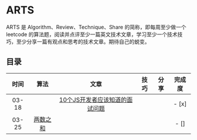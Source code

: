 # ARTS
ARTS 是 Algorithm、Review、Technique、Share 的简称，即每周至少做一个 leetcode 的算法题，阅读并点评至少一篇英文技术文章，学习至少一个技术技巧，至少分享一篇有观点和思考的技术文章。期待自己的蜕变。

## 目录
|     时间      | 算法 |                             文章                             | 技巧 | 分享 |  完成度  |
| :-----------: | :--: | :----------------------------------------------------------: | :--: | :--: |:--:|
| 03-18 |      | [10个JS开发者应该知道的面试问题](https://medium.com/javascript-scene/10-interview-questions-every-javascript-developer-should-know-6fa6bdf5ad95) |      |      | - [x]  |
| 03-25           |  [两数之和](https://leetcode-cn.com/problems/two-sum/solution/)    |              |      |    |   - []  |

